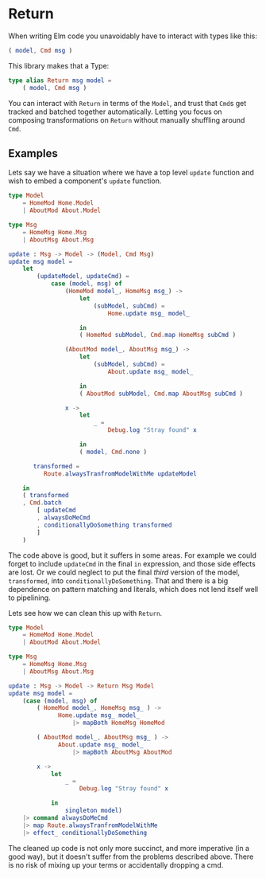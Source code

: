 # Return

When writing Elm code you unavoidably have to interact with types like this:

```elm
( model, Cmd msg )
```

This library makes that a Type:

```elm
type alias Return msg model =
    ( model, Cmd msg )
```

You can interact with `Return` in terms of the `Model`, and trust that `Cmd`s
get tracked and batched together automatically. Letting you focus on composing
transformations on `Return` without manually shuffling around `Cmd`.


## Examples

Lets say we have a situation where we have a top level `update` function
and wish to embed a component's `update` function.

```elm
type Model
    = HomeMod Home.Model
    | AboutMod About.Model

type Msg
    = HomeMsg Home.Msg
    | AboutMsg About.Msg

update : Msg -> Model -> (Model, Cmd Msg)
update msg model =
    let
        (updateModel, updateCmd) =
            case (model, msg) of
                (HomeMod model_, HomeMsg msg_) ->
                    let
                        (subModel, subCmd) =
                            Home.update msg_ model_

                    in
                    ( HomeMod subModel, Cmd.map HomeMsg subCmd )

                (AboutMod model_, AboutMsg msg_) ->
                    let
                        (subModel, subCmd) =
                            About.update msg_ model_

                    in
                    ( AboutMod subModel, Cmd.map AboutMsg subCmd )

                x ->
                    let
                        _ =
                            Debug.log "Stray found" x

                    in
                    ( model, Cmd.none )

       transformed =
          Route.alwaysTranfromModelWithMe updateModel

    in
    ( transformed
    , Cmd.batch
        [ updateCmd
        , alwaysDoMeCmd
        , conditionallyDoSomething transformed
        ]
    )
```

The code above is good, but it suffers in some areas. For example
we could forget to include `updateCmd` in the final `in` expression,
and those side effects are lost. Or we could neglect to put the
final *third* version of the model, `transformed`, into `conditionallyDoSomething`.
That and there is a big dependence on pattern matching and literals,
which does not lend itself well to pipelining.

Lets see how we can clean this up with `Return`.

```elm
type Model
    = HomeMod Home.Model
    | AboutMod About.Model

type Msg
    = HomeMsg Home.Msg
    | AboutMsg About.Msg

update : Msg -> Model -> Return Msg Model
update msg model =
    (case (model, msg) of
        ( HomeMod model_, HomeMsg msg_ ) ->
              Home.update msg_ model_
                  |> mapBoth HomeMsg HomeMod

        ( AboutMod model_, AboutMsg msg_ ) ->
              About.update msg_ model_
                  |> mapBoth AboutMsg AboutMod

        x ->
            let
                _ =
                    Debug.log "Stray found" x

            in
                singleton model)
    |> command alwaysDoMeCmd
    |> map Route.alwaysTranfromModelWithMe
    |> effect_ conditionallyDoSomething
```

The cleaned up code is not only more succinct, and more imperative (in a good way),
but it doesn't suffer from the problems described above. There is no risk of mixing up
your terms or accidentally dropping a cmd.
